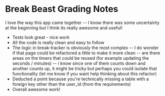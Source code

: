 # Break Beast Grading Notes

I love the way this app came together -- I know there was some uncertainty at the beginning but I think its really awesome and useful!

-   Tests look great - nice work
-   All the code is really clean and easy to follow
-   The logic in break-tracker is obviously the most complex -- I do wonder if that page could be refactored a little to make it more clean -- are there areas on the timers that could be reused (for example updating the seconds / minutes) -- i know since one of them counts down and another counts up, it might be tricky but perhaps you could isolate that functionality (let me know if you want help thinking about this refactor)
-   Deducted a point because you're technically missing a table with a foreign key other than the user_id (from the requirements)
-   Overall awesome work!
